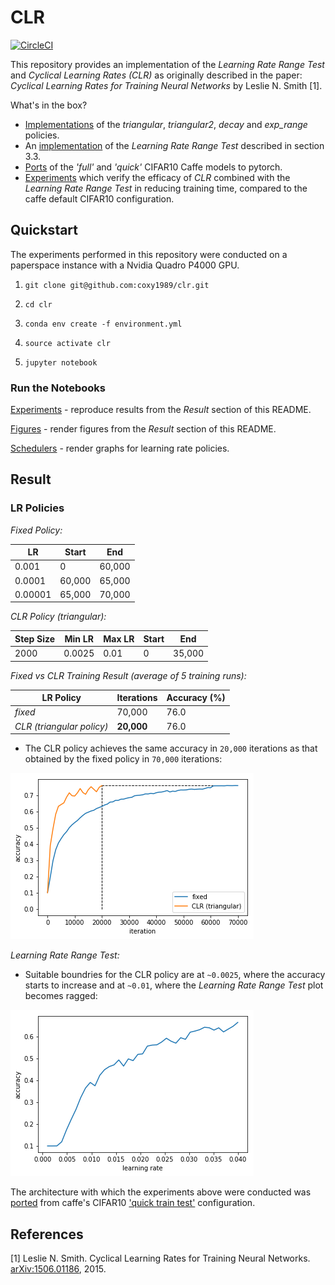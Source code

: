 # CLR

[![CircleCI](https://circleci.com/gh/coxy1989/clr.svg?style=svg)](https://circleci.com/gh/coxy1989/clr)

This repository provides an implementation of the *Learning Rate Range Test* and *Cyclical Learning Rates (CLR)* as originally described in the paper: *Cyclical Learning Rates for Training Neural Networks* by Leslie N. Smith [1].

What's in the box?

- [Implementations](https://github.com/coxy1989/clr/blob/master/modules/schedulers.py) of the *triangular*, *triangular2*, *decay* and *exp_range* policies.
- An [implementation](https://github.com/coxy1989/clr/blob/master/modules/schedulers.py#L58) of the *Learning Rate Range Test* described in section 3.3.
- [Ports](https://github.com/coxy1989/clr/blob/master/modules/model.py) of the *'full'* and *'quick'* CIFAR10 Caffe models to pytorch.
- [Experiments](https://nbviewer.jupyter.org/github/coxy1989/clr/blob/master/notebooks/headline_experiment.ipynb) which verify the efficacy of *CLR* combined with the *Learning Rate Range Test* in reducing training time, compared to the caffe default CIFAR10 configuration.

## Quickstart

The experiments performed in this repository were conducted on a paperspace instance with a Nvidia Quadro P4000 GPU.

1. `git clone git@github.com:coxy1989/clr.git`

2. `cd clr` 

3. `conda env create -f environment.yml`

3. `source activate clr`

4. `jupyter notebook`

### Run the Notebooks

[Experiments](https://nbviewer.jupyter.org/github/coxy1989/clr/blob/master/notebooks/headline_experiment.ipynb) - reproduce results from the *Result* section of this README.

[Figures](https://nbviewer.jupyter.org/github/coxy1989/clr/blob/master/notebooks/headline_figures.ipynb) - render figures from the *Result* section of this README.

[Schedulers](https://nbviewer.jupyter.org/github/coxy1989/clr/blob/master/notebooks/schedulers.ipynb) - render graphs for learning rate policies.

## Result

### LR Policies

*Fixed Policy:*

|  LR 	| Start 		| End 	|
|---	|---			|---	|
|  0.001	| 0 		| 60,000|
|  0.0001	| 60,000 	| 65,000|
|  0.00001| 65,000 	| 70,000|

*CLR Policy (triangular):*

|  Step Size | Min LR	| Max LR 	| Start| End |
|---			|---		|---		|---	|---|
|  2000| 0.0025 | 0.01| 0 | 35,000|

*Fixed vs CLR Training Result (average of 5 training runs):*

|  LR Policy | Iterations | Accuracy (%)|
|---|---|---|
|  *fixed* | 70,000  | 76.0 |
|  *CLR (triangular policy)* | **20,000**  | 76.0 |

- The CLR policy achieves the same accuracy in `20,000` iterations as that obtained by the fixed policy in `70,000` iterations:

![figure_1](./images/run.png)

*Learning Rate Range Test:*

- Suitable boundries for the CLR policy are at `~0.0025`, where the accuracy starts to increase and at `~0.01`, where the *Learning Rate Range Test* plot becomes ragged:

![figure_1](./images/lrrt.png)


The architecture with which the experiments above were conducted was [ported](https://github.com/coxy1989/clr/blob/master/modules/model.py) from caffe's CIFAR10 ['quick train test'](https://github.com/BVLC/caffe/blob/master/examples/cifar10/cifar10_quick_train_test.prototxt) configuration.

## References

[1] Leslie N. Smith. Cyclical Learning Rates for Training Neural Networks. [arXiv:1506.01186](https://arxiv.org/pdf/1506.01186.pdf), 2015.
